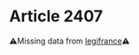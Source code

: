 # Article 2407

⚠️Missing data from [legifrance](https://www.legifrance.gouv.fr/codes/article_lc/LEGIARTI000006449433)⚠️